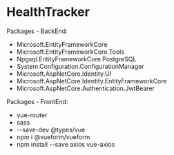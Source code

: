 # HealthTracker

Packages - BackEnd:
 - Microsoft.EntityFrameworkCore
 - Microsoft.EntityFrameworkCore.Tools
 - Npgsql.EntityFrameworkCore.PostgreSQL
 - System.Configuration.ConfigurationManager
 - Microsoft.AspNetCore.Identity.UI
 - Microsoft.AspNetCore.Identity.EntityFrameworkCore
 - Microsoft.AspNetCore.Authentication.JwtBearer

Packages - FrontEnd:
 - vue-router
 - sass
 - --save-dev @types/vue
 - npm i @vueform/vueform
 - npm install --save axios vue-axios
 
